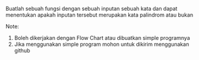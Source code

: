 Buatlah sebuah fungsi dengan sebuah inputan sebuah kata dan dapat menentukan apakah inputan tersebut merupakan kata palindrom atau bukan

Note:
1. Boleh dikerjakan dengan Flow Chart atau dibuatkan simple programnya
2. Jika menggunakan simple program mohon untuk dikirim menggunakan github
